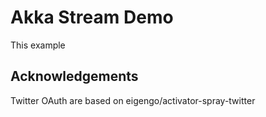 # Akka Stream Demo

This example


## Acknowledgements

Twitter OAuth are based on eigengo/activator-spray-twitter